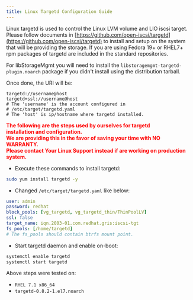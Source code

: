 ```yaml
---
title: Linux Targetd Configuration Guide
---
```

Linux targetd is used to control the Linux LVM volume and LIO iscsi
target.  Please follow documents in
[https://github.com/open-iscsi/targetd](https://github.com/open-iscsi/targetd)
to install and setup on the system that will be providing the storage.
If you are using Fedora 19+ or RHEL7+ rpm packages of targetd are
included in the standard repositories.

For libStorageMgmt you will need to install the
`libstoragemgmt-targetd-plugin.noarch` package if you didn't install
using the distribution tarball.

Once done, the URI will be:

```
targetd://username@host
targetd+ssl://username@host
# The 'username' is the account configured in
# /etc/target/targetd.yaml
# The 'host' is ip/hostname where targetd installed.
```

<p style="color: red">
<b>
The following are the steps used by ourselves for targetd
<br>
installation and configuration.
<br>
We are providing this in the favor of saving your time with NO WARRANTY.
<br>
Please contact Your Linux Support instead if are working on production
system.
</b>
</p>

* Execute these commands to install targetd:

```bash
sudo yum install targetd -y
```

* Changed `/etc/target/targetd.yaml` like below:

```yaml
user: admin
password: redhat
block_pools: [vg_targetd, vg_targetd_thin/ThinPoolLV]
ssl: false
target_name: iqn.2003-01.com.redhat.gris:iscsi-tgt
fs_pools: [/home/targetd]
# The fs_pools should contain btrfs mount point.
```

* Start targetd daemon and enable on-boot:

```bash
systemctl enable targetd
systemctl start targetd
```

Above steps were tested on:

* `RHEL 7.1 x86_64`
* `targetd-0.8.2-1.el7.noarch`

